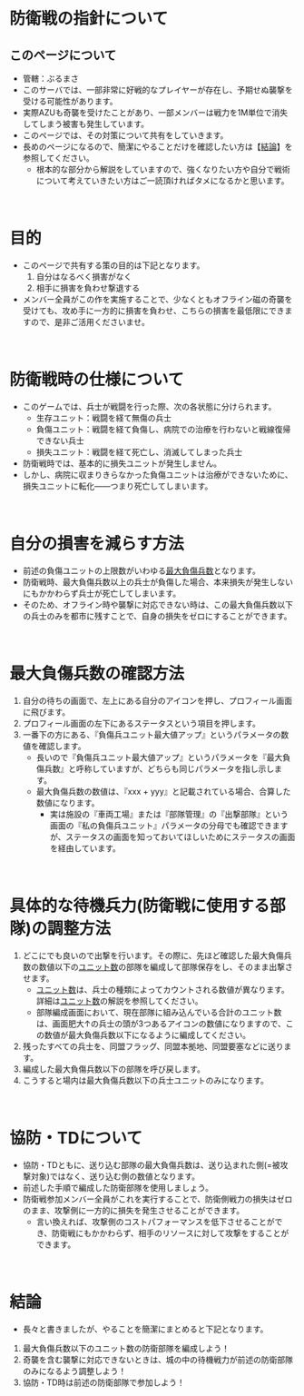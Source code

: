 # 防衛戦の指針について

## このページについて
- 管轄：ぶるまさ
- このサーバでは、一部非常に好戦的なプレイヤーが存在し、予期せぬ襲撃を受ける可能性があります。
- 実際AZUも奇襲を受けたことがあり、一部メンバーは戦力を1M単位で消失してしまう被害も発生しています。
- このページでは、その対策について共有をしていきます。
- 長めのページになるので、簡潔にやることだけを確認したい方は【[結論](#conclusion)】を参照してください。
  - 根本的な部分から解説をしていますので、強くなりたい方や自分で戦術について考えていきたい方はご一読頂ければタメになるかと思います。

<br>

# 目的
- このページで共有する策の目的は下記となります。
  1. 自分はなるべく損害がなく
  2. 相手に損害を負わせ撃退する
- メンバー全員がこの作を実施することで、少なくともオフライン磁の奇襲を受けても、攻め手に一方的に損害を負わせ、こちらの損害を最低限にできますので、是非ご活用くださいませ。

<br>

# 防衛戦時の仕様について
- このゲームでは、兵士が戦闘を行った際、次の各状態に分けられます。
	- 生存ユニット：戦闘を経て無傷の兵士
	- 負傷ユニット：戦闘を経て負傷し、病院での治療を行わないと戦線復帰できない兵士
	- 損失ユニット：戦闘を経て死亡し、消滅してしまった兵士
- 防衛戦時では、基本的に損失ユニットが発生しません。
- しかし、病院に収まりきらなかった負傷ユニットは治療ができないために、損失ユニットに転化――つまり死亡してしまいます。

<br>

# 自分の損害を減らす方法
- 前述の負傷ユニットの上限数がいわゆる[最大負傷兵数](/src/General/Words.md#max_injured_num)となります。
- 防衛戦時、最大負傷兵数以上の兵士が負傷した場合、本来損失が発生しないにもかかわらず兵士が死亡してしまいます。
- そのため、オフライン時や襲撃に対応できない時は、この最大負傷兵数以下の兵士のみを都市に残すことで、自身の損失をゼロにすることができます。

<br>

# 最大負傷兵数の確認方法
1. 自分の待ちの画面で、左上にある自分のアイコンを押し、プロフィール画面に飛びます。
2. プロフィール画面の左下にあるステータスという項目を押します。
3. 一番下の方にある、『負傷兵ユニット最大値アップ』というパラメータの数値を確認します。
	- 長いので『負傷兵ユニット最大値アップ』というパラメータを『最大負傷兵数』と呼称していますが、どちらも同じパラメータを指し示します。
	- 最大負傷兵数の数値は、『xxx + yyy』と記載されている場合、合算した数値になります。
    	- 実は施設の『車両工場』または『部隊管理』の『出撃部隊』という画面の『私の負傷兵ユニット』パラメータの分母でも確認できますが、ステータスの画面を知っておいてほしいためにステータスの画面を経由しています。

<br>

# 具体的な待機兵力(防衛戦に使用する部隊)の調整方法
1. どこにでも良いので出撃を行います。その際に、先ほど確認した最大負傷兵数の数値以下の[ユニット数](/src/General/Words.md#unit_num)の部隊を編成して部隊保存をし、そのまま出撃させます。
	- [ユニット数](/src/General/Words.md#unit_num)は、兵士の種類によってカウントされる数値が異なります。詳細は[ユニット数](/src/General/Words.md#unit_num)の解説を参照してください。
	- 部隊編成画面において、現在部隊に組み込んでいる合計のユニット数は、画面肥大↑の兵士の頭が3つあるアイコンの数値になりますので、この数値が最大負傷兵数以下になるように編成してください。
2. 残ったすべての兵士を、同盟フラッグ、同盟本拠地、同盟要塞などに送ります。
3. 編成した最大負傷兵数以下の部隊を呼び戻します。
4. こうすると場内は最大負傷兵数以下の兵士ユニットのみになります。

<br>

# 協防・TDについて
- 協防・TDともに、送り込む部隊の最大負傷兵数は、送り込まれた側(=被攻撃対象)ではなく、送り込む側の数値となります。
- 前述した手順で編成した防衛部隊を使用しましょう。
- 防衛戦参加メンバー全員がこれを実行することで、防衛側戦力の損失はゼロのまま、攻撃側に一方的に損失を発生させることができます。
  - 言い換えれば、攻撃側のコストパフォーマンスを低下させることができ、防衛戦にもかかわらず、相手のリソースに対して攻撃をすることができます。

<br>

# <div id="conclusion">結論</div>
- 長々と書きましたが、やることを簡潔にまとめると下記となります。
1. 最大負傷兵数以下のユニット数の防衛部隊を編成しよう！
2. 奇襲を含む襲撃に対応できないときは、城の中の待機戦力が前述の防衛部隊のみになるよう調整しよう！
3. 協防・TD時は前述の防衛部隊で参加しよう！
